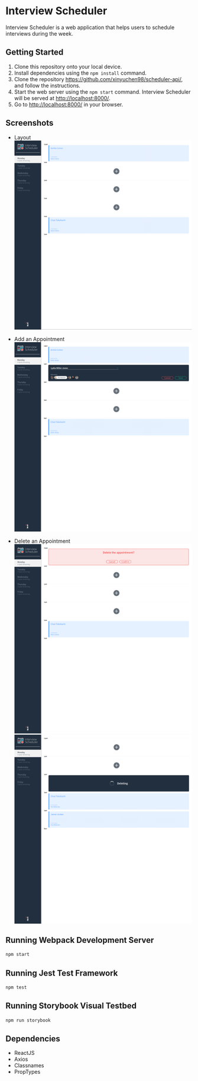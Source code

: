 # Interview Scheduler
Interview Scheduler is a web application that helps users to schedule interviews during the week. 

## Getting Started

1. Clone this repository onto your local device.
2. Install dependencies using the `npm install` command.
3. Clone the repository <https://github.com/xinyuchen98/scheduler-api/>, and follow the instructions. 
4. Start the web server using the `npm start` command. Interview Scheduler will be served at <http://localhost:8000/>.
5. Go to <http://localhost:8000/> in your browser.

## Screenshots

- Layout<br />
![Layout](https://github.com/xinyuchen98/scheduler/raw/master/docs/layout.png)

- Add an Appointment<br />
![Add an appointment](https://github.com/xinyuchen98/scheduler/raw/master/docs/appointment-add.png)

- Delete an Appointment<br />
![Confirmation box](https://github.com/xinyuchen98/scheduler/raw/master/docs/appointment-confirmation.png)
![Deleting box](https://github.com/xinyuchen98/scheduler/raw/master/docs/appointment-deleting.png)

## Running Webpack Development Server

```sh
npm start
```

## Running Jest Test Framework

```sh
npm test
```

## Running Storybook Visual Testbed

```sh
npm run storybook
```
## Dependencies

- ReactJS
- Axios
- Classnames
- PropTypes